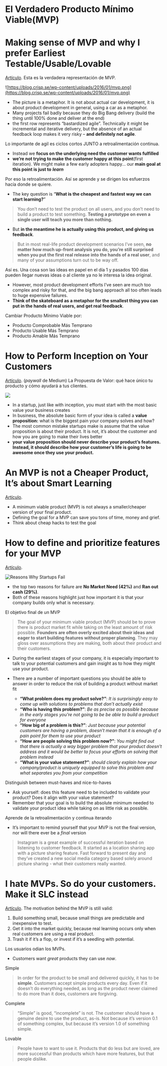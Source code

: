 # El Verdadero Producto Mínimo Viable(MVP)

# Making sense of MVP [](https://blog.crisp.se/2016/01/25/henrikkniberg/making-sense-of-mvp)and why I prefer Earliest Testable/Usable/Lovable

[Artículo](https://blog.crisp.se/2016/01/25/henrikkniberg/making-sense-of-mvp).
Esta es la verdadera representación de MVP.

![https://blog.crisp.se/wp-content/uploads/2016/01/mvp.png](https://blog.crisp.se/wp-content/uploads/2016/01/mvp.png)



- The picture is a metaphor. It is not about actual car development, it is about product development in general, using a car as a metaphor.
- Many projects fail badly because they do Big Bang delivery (build the thing until 100% done and deliver at the end)
- the first row represents “bastardized agile”. Technically it might be incremental and iterative delivery, but the absence of an actual feedback loop makes it very risky – **and definitely not agile**.

Lo importante de agil es ciclos cortos JUNTO a retroalimentación continua.


- Instead we **focus on the underlying need the customer wants fulfilled**
- **we’re not trying to make the customer happy at this point**(first iteration). We might make a few early adopters happy… our **main goal at this point is just to** ***learn***

Por eso la retroalimentación. Así se aprende y se dirigen los esfuerzos hacía donde se quiere.


- The key question is “**What is the cheapest and fastest way we can start learning?**”
> You don’t need to test the product on all users, and you don’t need to build a product to test something. **Testing a prototype on even a single user will teach you more than nothing.**


- But **in the meantime he is actually using this product, and giving us feedback**.
> But in most real-life product development scenarios I’ve seen, **no matter how much up-front analysis you do, you’re still surprised when you put the first real release into the hands of a real user**, and many of your assumptions turn out to be way off.

Así es. Una cosa son las ideas en papel en el día 1 y pasados 100 días pueden llegar nuevas ideas o al cliente ya no le interesa la idea original.


- However, most product development efforts I’ve seen are much too complex and risky for that, and the big bang approach all too often leads to huge expensive failures.
- **Think of the skateboard as a metaphor for the smallest thing you can put in the hands of real users, and get real feedback**.

Cambiar Producto Mínimo Viable por:

- Producto Comprobable Más Temprano
- Producto Usable Más Temprano
- Producto Amable Más Temprano


# How to Perform Inception on Your Customers

[Artículo](https://medium.com/@nomadic_mind/the-single-most-important-startup-lesson-how-to-perform-inception-on-your-customers-5d6a32c3699f). (*paywall* de Medium)
La Propuesta de Valor: qué hace único tu producto y cómo ayudará a tus clientes.

![](https://paper-attachments.dropbox.com/s_66A94FA0D062CE54474B3728D65D32CE63E581E3EED7D350F698521E0AA2A85A_1578405577265_propuesta-de-valor.png)

- In a startup, just like with inception, you must start with the most basic value your business creates
- In business, the absolute basic form of your idea is called a **value proposition:** what is the biggest pain your company solves and how?
- The most common mistake startups make is assume that the value proposition is about their product. It is not, it’s about the customer and how you are going to make their lives better
- **your value proposition should never describe your product’s features. Instead, it should describe how your customer’s life is going to be awesome once they use your product.**


# An MVP is not a Cheaper Product, It’s about Smart Learning

[Artículo](https://hackernoon.com/an-mvp-is-not-a-cheaper-product-it-s-about-smart-learning-77eed770f60c).

- A minimum viable product (MVP) is not always a smaller/cheaper version of your final product.
- Defining the goal for a MVP can save you tons of time, money and grief.
- Think about cheap hacks to test the goal


# How to define and prioritize features for your MVP

[Artículo](https://thoughtbot.com/blog/how-to-define-and-prioritize-features-for-your-mvp).

![Reasons Why Startups Fail](https://images.thoughtbot.com/blog-vellum-image-uploads/lnuTeQJ0QGy1IJIsD8Yx_Screen-Shot-2014-09-25-at-19.21.19.png)

- the top two reasons for failure are **No Market Need (42%)** and **Ran out cash (29%)**.
- Both of these reasons highlight just how important it is that your company builds only what is necessary.

El objetivo final de un MVP

> The goal of your minimum viable product (MVP) should be to prove there is product market fit while taking on the least amount of risk possible. **Founders are often overly excited about their ideas and eager to start building features without proper planning**. They may gloss over assumptions they are making, both about their product and their customers.


- During the earliest stages of your company, it is especially important to talk to your potential customers and gain insight as to how they might use your product.


- There are a number of important questions you should be able to answer in order to reduce the risk of building a product without market fit
    - **“What problem does my product solve?”**: *It is surprisingly easy to come up with solutions to problems that don’t actually exist*
    - **“Who is having this problem?”**: *Be as precise as possible because in the early stages you’re not going to be be able to build a product for everyone*
    - **“How big of a problem is this?”**: *Just because your potential customers are having a problem, doesn’t mean that it is enough of a pain point for them to use your product*
    - **“How are people solving this problem now?”**: *You might find out that there is actually a way bigger problem that your product doesn’t address and it would be better to focus your efforts on solving that problem instead*
    - **“What is your value statement?”**: *should clearly explain how your company/product is uniquely equipped to solve this problem and what separates you from your competition*

Distinguish between must-haves and nice-to-haves

- Ask yourself: does this feature need to be included to validate your product? Does it align with your value statement?
- Remember that your goal is to build the absolute minimum needed to validate your product idea while taking on as little risk as possible.

Aprende de la retroalimentación y continua iterando

- It’s important to remind yourself that your MVP is not the final version, nor will there ever be a *final* version


> Instagram is a great example of successful iteration based on listening to customer feedback. It started as a location sharing app with a picture sharing feature. Fast forward to present day and they’ve created a new social media category based solely around picture sharing - what their customers really wanted.


# I hate MVPs. So do your customers. Make it SLC instead

[Artículo](https://blog.asmartbear.com/slc.html).
The motivation behind the MVP is still valid:

1. Build something small, because small things are predictable and inexpensive to test.
2. Get it into the market quickly, because real learning occurs only when real customers are using a real product.
3. Trash it if it’s a flop, or invest if it’s a seedling with potential.

Los usuarios odian los MVPs.

- Customers want *great* products they can use *now*.

Simple

> In order for the product to be small and delivered quickly, it has to be **simple**. Customers accept simple products every day. Even if it doesn’t do everything needed, as long as the product never claimed to do more than it does, customers are forgiving.

Complete

> “Simple” is good, “incomplete” is not. The customer should have a genuine desire to use the product, as-is. Not because it’s version 0.1 of something complex, but because it’s version 1.0 of something simple.

Lovable

> People have to want to use it. Products that do less but are loved, are more successful than products which have more features, but that people dislike.

